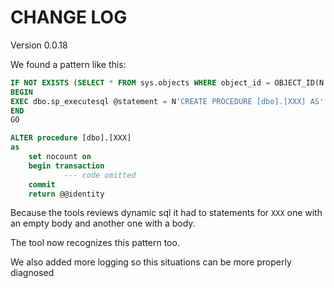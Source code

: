 CHANGE LOG
==========

Version 0.0.18

We found a pattern like this:

```sql
IF NOT EXISTS (SELECT * FROM sys.objects WHERE object_id = OBJECT_ID(N'[dbo].[XXX]') AND type in (N'P', N'PC'))
BEGIN
EXEC dbo.sp_executesql @statement = N'CREATE PROCEDURE [dbo].[XXX] AS' 
END
GO

ALTER procedure [dbo].[XXX]
as
	set nocount on
	begin transaction
            --- code omitted
	commit
	return @@identity
```
Because the tools reviews dynamic sql it had to statements for `XXX` one with an empty body and another one with a body.

The tool now recognizes this pattern too.

We also added more logging so this situations can be more properly diagnosed